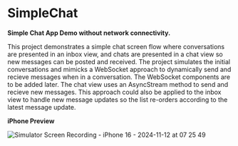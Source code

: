 # SimpleChat
**Simple Chat App Demo without network connectivity.**

This project demonstrates a simple chat screen flow where conversations are presented in an inbox view, and chats are presented in a chat view so new messages can be posted and received.
The project simulates the initial conversations and mimicks a WebSocket approach to dynamically send and recieve messages when in a conversation.  The WebSocket components are to be added later.
The chat view uses an AsyncStream method to send and recieve new messages.  This approach could also be applied to the inbox view to handle new message updates so the list re-orders according to the latest message update.

**iPhone Preview**

![Simulator Screen Recording - iPhone 16 - 2024-11-12 at 07 25 49](https://github.com/user-attachments/assets/393c130f-ac90-4d40-8b6c-f2de1ad1cb92)
